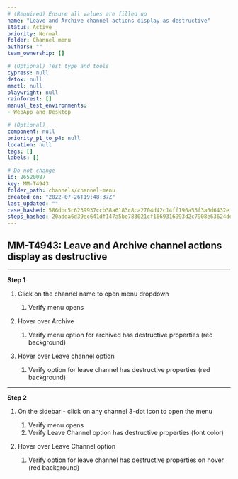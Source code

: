 ```yaml
---
# (Required) Ensure all values are filled up
name: "Leave and Archive channel actions display as destructive"
status: Active
priority: Normal
folder: Channel menu
authors: ""
team_ownership: []

# (Optional) Test type and tools
cypress: null
detox: null
mmctl: null
playwright: null
rainforest: []
manual_test_environments: 
- WebApp and Desktop

# (Optional)
component: null
priority_p1_to_p4: null
location: null
tags: []
labels: []

# Do not change
id: 26520087
key: MM-T4943
folder_path: channels/channel-menu
created_on: "2022-07-26T19:48:37Z"
last_updated: ""
case_hashed: 586dbc5c6239937ccb38a6183c8ca2704d42c14ff196a55f3a6d6432ef632a0d298b62c3e233469e10cdfc669ec11376
steps_hashed: 20adda6d39ec641df147a5be783021cf1669316993d2c7908e63624ded25d705cca9d02af58677767030897492975145
---
```


## MM-T4943: Leave and Archive channel actions display as destructive

---

**Step 1**

1. Click on the channel name to open menu dropdown

   1. Verify menu opens

2. Hover over Archive

   1. Verify menu option for archived has destructive properties (red background)

3. Hover over Leave channel option

   1. Verify option for leave channel has destructive properties (red background)

---

**Step 2**

1. On the sidebar - click on any channel 3-dot icon to open the menu

   1. Verify menu opens
   2. Verify Leave Channel option has destructive properties (font color)

2. Hover over Leave Channel option

   1. Verify option for leave channel has destructive properties on hover (red background)
